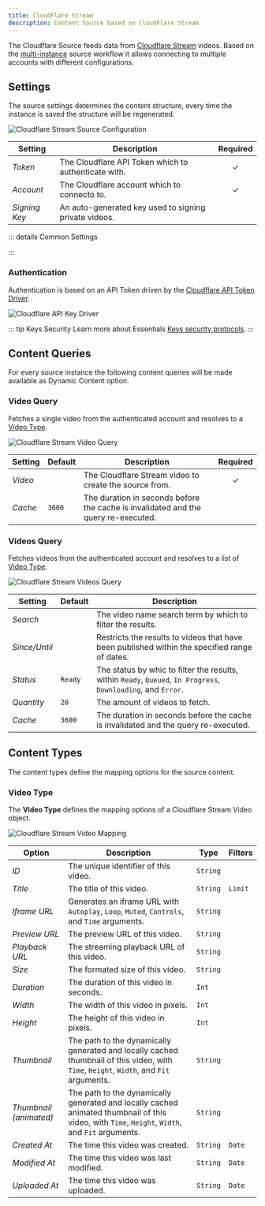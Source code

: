 ```yaml
---
title: CloudFlare Stream
description: Content Source based on CloudFlare Stream
---
```


<!--@include: ../_partials/provider-intro-->

The Cloudflare Source feeds data from [Cloudflare Stream](https://www.cloudflare.com/products/cloudflare-stream/) videos. Based on the [multi-instance](/essentials-for-yootheme-pro/addons/sources/multi-instance-sources) source workflow it allows connecting to multiple accounts with different configurations.

## Settings

The source settings determines the content structure, every time the instance is saved the structure will be regenerated.

![Cloudflare Stream Source Configuration](../assets/providers/cf-stream-config.webp)

| Setting | Description | Required |
| --- | --- | :---: |
| *Token* | The Cloudflare API Token which to authenticate with. | &#x2713; |
| *Account* | The Cloudflare account which to connecto to. | &#x2713; |
| *Signing Key* | An auto-generated key used to signing private videos. | |

::: details Common Settings

<!--@include: ../_partials/provider-common-settings-->

:::

### Authentication

Authentication is based on an API Token driven by the [Cloudflare API Token Driver](/essentials-for-yootheme-pro/auth/cloudflare).

![Cloudflare API Key Driver](/essentials-for-yootheme-pro/auth/assets/driver/cloudflare-api-token.webp)

::: tip Keys Security
Learn more about Essentials [Keys security protocols](/essentials-for-yootheme-pro/auth/#security).
:::

## Content Queries

For every source instance the following content queries will be made available as Dynamic Content option.

### Video Query

Fetches a single video from the authenticated account and resolves to a [Video Type](#video-type).

![Cloudflare Stream Video Query](../assets/providers/cf-stream-query-video.webp)

| Setting | Default | Description | Required |
| --- | --- | --- | :---: |
| *Video* | | The Cloudflare Stream video to create the source from. | &#x2713; |
| *Cache* | `3600` | The duration in seconds before the cache is invalidated and the query re-executed. |

### Videos Query

Fetches videos from the authenticated account and resolves to a list of [Video Type](#video-type).

![Cloudflare Stream Videos Query](../assets/providers/cf-stream-query-videos.webp)

| Setting | Default | Description |
| --- | --- | --- |
| *Search* | | The video name search term by which to filter the results. |
| *Since/Until* | | Restricts the results to videos that have been published within the specified range of dates. |
| *Status* | `Ready` | The status by whic to filter the results, within `Ready`, `Queued`, `In Progress`, `Downloading`, and `Error`. |
| *Quantity* | `20` | The amount of videos to fetch. |
| *Cache* | `3600` | The duration in seconds before the cache is invalidated and the query re-executed. |

## Content Types

The content types define the mapping options for the source content.

### Video Type

The **Video Type** defines the mapping options of a Cloudflare Stream Video object.

![Cloudflare Stream Video Mapping](../assets/providers/cf-stream-type-video.webp)

| Option | Description | Type | Filters |
| --- | --- | --- | --- |
| *ID* | The unique identifier of this video. | `String` |
| *Title* | The title of this video. | `String` | `Limit` |
| *Iframe URL* | Generates an iframe URL with `Autoplay`, `Loop`, `Muted`, `Controls`, and `Time` arguments. | `String` |
| *Preview URL* | The preview URL of this video. | `String` |
| *Playback URL* | The streaming playback URL of this video. | `String` |
| *Size* | The formated size of this video. | `String` |
| *Duration* | The duration of this video in seconds. | `Int` |
| *Width* | The width of this video in pixels. | `Int` |
| *Height* | The height of this video in pixels. | `Int` |
| *Thumbnail* | The path to the dynamically generated and locally cached thumbnail of this video, with `Time`, `Height`, `Width`, and `Fit` arguments. | `String` |
| *Thumbnail (animated)* | The path to the dynamically generated and locally cached animated thumbnail of this video, with `Time`, `Height`, `Width`, and `Fit` arguments. | `String` |
| *Created At* | The time this video was created. | `String` | `Date` |
| *Modified At* | The time this video was last modified. | `String` | `Date` |
| *Uploaded At* | The time this video was uploaded. | `String` | `Date` |
